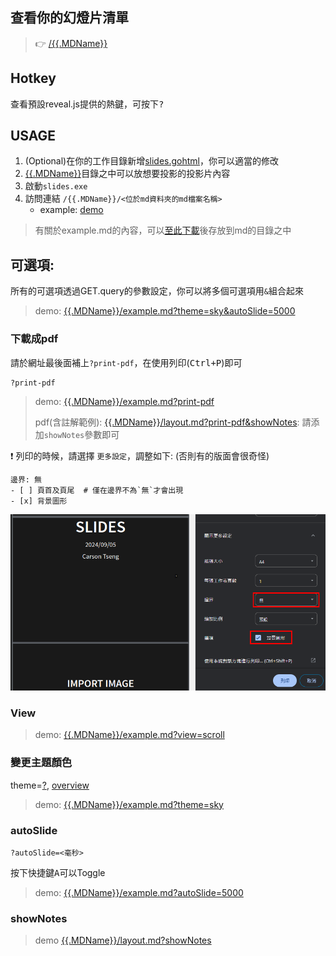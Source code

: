 ## 查看你的幻燈片清單

> 👉 [/{{.MDName}}](/{{.MDName}})

## Hotkey

查看預設reveal.js提供的熱鍵，可按下<kbd>?</kbd>

## USAGE

1. (Optional)在你的工作目錄新增[slides.gohtml](https://github.com/CarsonSlovoka/slides/blob/master/slides.gohtml)，你可以適當的修改
2. [{{.MDName}}](https://github.com/CarsonSlovoka/slides/tree/master/md)目錄之中可以放想要投影的投影片內容
3. 啟動`slides.exe`
4. 訪問連結 `/{{.MDName}}/<位於md資料夾的md檔案名稱>`
    - example: [demo](/{{.MDName}}/example.md)

> 有關於example.md的內容，可以[至此下載](https://github.com/CarsonSlovoka/slides/blob/master/md/example.md)後存放到md的目錄之中

## 可選項:

所有的可選項透過GET.query的參數設定，你可以將多個可選項用`&`組合起來

> demo: [{{.MDName}}/example.md?theme=sky&autoSlide=5000](/{{.MDName}}/example.md?theme=sky&autoSlide=5000)

### 下載成pdf

請於網址最後面補上`?print-pdf`，在使用列印(<kbd>Ctrl+P</kbd>)即可

```
?print-pdf
```

> demo: [{{.MDName}}/example.md?print-pdf](/{{.MDName}}/example.md?print-pdf)
>
> pdf(含註解範例): [{{.MDName}}/layout.md?print-pdf&showNotes](/{{.MDName}}/layout.md?print-pdf&showNotes): 請添加`showNotes`參數即可

❗ 列印的時候，請選擇 `更多設定`，調整如下: (否則有的版面會很奇怪)

```
邊界: 無
- [ ] 頁首及頁尾  # 僅在邊界不為`無`才會出現
- [x] 背景圖形
```

![print-pdf_config.png](https://github.com/CarsonSlovoka/slides/blob/master/assets/print-pdf_config.png?raw=true)


### View

> demo: [{{.MDName}}/example.md?view=scroll](/{{.MDName}}/example.md?view=scroll)

### 變更主題顏色

theme=[?](https://github.com/hakimel/reveal.js/tree/472535065c7525abf0cc9df51c66f19fd2d2204f/dist/theme), [overview](https://revealjs.com/themes/)

> demo: [{{.MDName}}/example.md?theme=sky](/{{.MDName}}/example.md?theme=sky)

### autoSlide

`?autoSlide=<毫秒>`

按下快捷鍵<kbd>A</kbd>可以Toggle

> demo: [{{.MDName}}/example.md?autoSlide=5000](/{{.MDName}}/example.md?autoSlide=5000)

### showNotes

> demo [{{.MDName}}/layout.md?showNotes](/{{.MDName}}/layout.md?showNotes)
